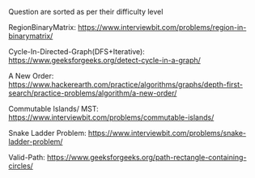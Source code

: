 Question are sorted as per their difficulty level

RegionBinaryMatrix: https://www.interviewbit.com/problems/region-in-binarymatrix/

Cycle-In-Directed-Graph(DFS+Iterative): https://www.geeksforgeeks.org/detect-cycle-in-a-graph/

A New Order: https://www.hackerearth.com/practice/algorithms/graphs/depth-first-search/practice-problems/algorithm/a-new-order/

Commutable Islands/ MST: https://www.interviewbit.com/problems/commutable-islands/

Snake Ladder Problem: https://www.interviewbit.com/problems/snake-ladder-problem/

Valid-Path: https://www.geeksforgeeks.org/path-rectangle-containing-circles/

